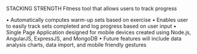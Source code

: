 STACKING STRENGTH
Fitness tool that allows users to track progress

•   Automatically computes warm-up sets based on exercise
•   Enables user to easily track sets completed and log progress based on user input
•   Single Page Application designed for mobile devices created using Node.js, AngularJS, ExpressJS, and MongoDB
•   Future features will include data analysis charts, data import, and mobile friendly gestures
